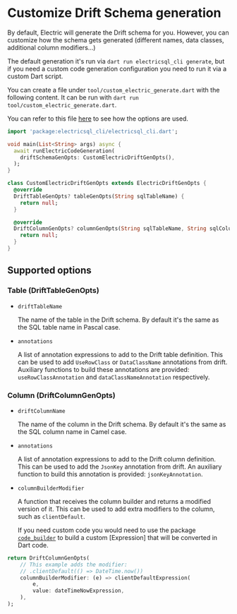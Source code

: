 # Customize Drift Schema generation

By default, Electric will generate the Drift schema for you. However, you can customize how the schema gets generated (different names, data classes, additional column modifiers...)

The default generation it's run via `dart run electricsql_cli generate`, but if you need a custom code generation configuration you need to run it via a custom Dart script.

You can create a file under `tool/custom_electric_generate.dart` with the following content.
It can be run with `dart run tool/custom_electric_generate.dart`.

You can refer to this file [here](https://github.com/SkillDevs/electric_dart/blob/master/todos_flutter/tool/custom_drift_generation.dart) to see how the options are used. 

```dart
import 'package:electricsql_cli/electricsql_cli.dart';

void main(List<String> args) async {
  await runElectricCodeGeneration(
    driftSchemaGenOpts: CustomElectricDriftGenOpts(),
  );
}

class CustomElectricDriftGenOpts extends ElectricDriftGenOpts {
  @override
  DriftTableGenOpts? tableGenOpts(String sqlTableName) {
    return null;
  }

  @override
  DriftColumnGenOpts? columnGenOpts(String sqlTableName, String sqlColumnName) {
    return null;
  }
}
```

## Supported options

### Table (DriftTableGenOpts)

- `driftTableName`

  The name of the table in the Drift schema. By default it's the same as the SQL table name in Pascal case.

- `annotations`

  A list of annotation expressions to add to the Drift table definition. This can be used to add `UseRowClass` or `DataClassName` annotations from drift. Auxiliary functions to build these annotations are provided: `useRowClassAnnotation` and `dataClassNameAnnotation` respectively.


### Column (DriftColumnGenOpts)

- `driftColumnName`
  
  The name of the column in the Drift schema. By default it's the same as the SQL column name in Camel case.

- `annotations`

  A list of annotation expressions to add to the Drift column definition. This can be used to add the `JsonKey` annotation from drift. An auxiliary function to build this annotation is provided: `jsonKeyAnnotation`.


- `columnBuilderModifier`
  
  A function that receives the column builder and returns a modified version of it. This can be used to add extra modifiers to the column, such as `clientDefault`.

  If you need custom code you would need to use the package [`code_builder`](https://pub.dev/packages/code_builder) to build a custom [Expression] that will be converted in Dart code. 

```dart
return DriftColumnGenOpts(
    // This example adds the modifier:
    // .clientDefault(() => DateTime.now()) 
    columnBuilderModifier: (e) => clientDefaultExpression(
        e,
        value: dateTimeNowExpression,
    ),
);
```